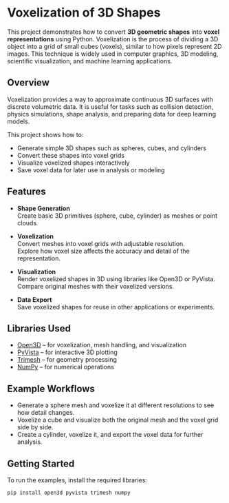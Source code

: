 # Voxelization of 3D Shapes

This project demonstrates how to convert **3D geometric shapes** into **voxel representations** using Python. Voxelization is the process of dividing a 3D object into a grid of small cubes (voxels), similar to how pixels represent 2D images. This technique is widely used in computer graphics, 3D modeling, scientific visualization, and machine learning applications.

## Overview

Voxelization provides a way to approximate continuous 3D surfaces with discrete volumetric data. It is useful for tasks such as collision detection, physics simulations, shape analysis, and preparing data for deep learning models.  

This project shows how to:

- Generate simple 3D shapes such as spheres, cubes, and cylinders  
- Convert these shapes into voxel grids  
- Visualize voxelized shapes interactively  
- Save voxel data for later use in analysis or modeling  

## Features

- **Shape Generation**  
  Create basic 3D primitives (sphere, cube, cylinder) as meshes or point clouds.  

- **Voxelization**  
  Convert meshes into voxel grids with adjustable resolution.  
  Explore how voxel size affects the accuracy and detail of the representation.  

- **Visualization**  
  Render voxelized shapes in 3D using libraries like Open3D or PyVista.  
  Compare original meshes with their voxelized versions.  

- **Data Export**  
  Save voxelized shapes for reuse in other applications or experiments.  

## Libraries Used

- [Open3D](http://www.open3d.org/) – for voxelization, mesh handling, and visualization  
- [PyVista](https://docs.pyvista.org/) – for interactive 3D plotting  
- [Trimesh](https://trimsh.org/) – for geometry processing  
- [NumPy](https://numpy.org/) – for numerical operations  

## Example Workflows

- Generate a sphere mesh and voxelize it at different resolutions to see how detail changes.  
- Voxelize a cube and visualize both the original mesh and the voxel grid side by side.  
- Create a cylinder, voxelize it, and export the voxel data for further analysis.  

## Getting Started

To run the examples, install the required libraries:

```bash
pip install open3d pyvista trimesh numpy